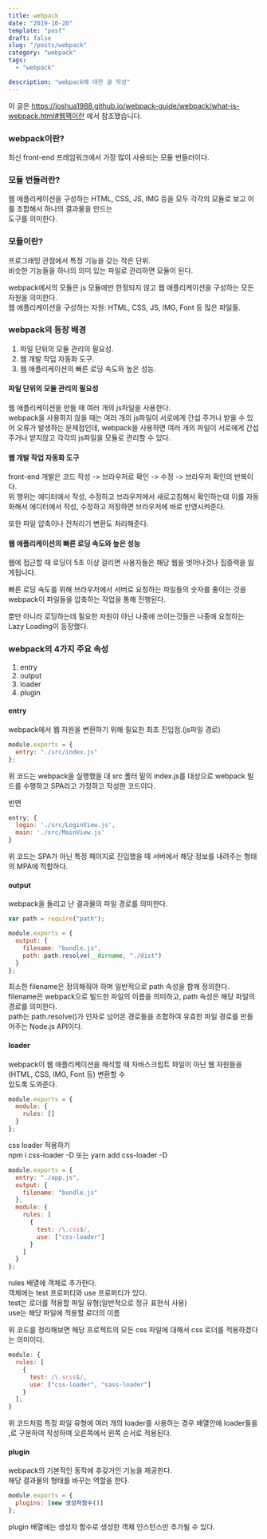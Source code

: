 ```yaml
---
title: webpack
date: "2019-10-20"
template: "post"
draft: false
slug: "/posts/webpack"
category: "webpack"
tags:
  - "webpack"

description: "webpack에 대한 글 작성"
---
```


이 글은 https://joshua1988.github.io/webpack-guide/webpack/what-is-webpack.html#웹팩이란 에서 참조했습니다.

### webpack이란?

최신 front-end 프레임워크에서 가장 많이 사용되는 모듈 번들러이다.

### 모듈 번들러란?

웹 애플리케이션을 구성하는 HTML, CSS, JS, IMG 등을 모두 각각의 모듈로 보고 이를 조합해서 하나의 결과물을 만드는  
도구를 의미한다.

### 모듈이란?

프로그래밍 관점에서 특정 기능을 갖는 작은 단위.  
비슷한 기능들을 하나의 의미 있는 파일로 관리하면 모듈이 된다.

webpack에서의 모듈은 js 모듈에만 한정되지 않고 웹 애플리케이션을 구성하는 모든 자원을 의미한다.  
웹 애플리케이션을 구성하는 자원: HTML, CSS, JS, IMG, Font 등 많은 파일들.

### webpack의 등장 배경

1. 파일 단위의 모듈 관리의 필요성.
2. 웹 개발 작덥 자동화 도구.
3. 웹 애플리케이션의 빠른 로딩 속도와 높은 성능.

#### 파일 단위의 모듈 관리의 필요성

웹 애플리케이션을 만들 때 여러 개의 js파일을 사용한다.  
webpack을 사용하지 않을 때는 여러 개의 js파일이 서로에게 간섭 주거나 받을 수 있어 오류가 발생하는 문제점인데, webpack을 사용하면 여러 개의 파일이 서로에게 간섭 주거나 받지않고 각각의 js파일을 모듈로 관리할 수 있다.

#### 웹 개발 작업 자동화 도구

front-end 개발은 코드 작성 -> 브라우저로 확인 -> 수정 -> 브라우저 확인의 반복이다.  
위 행위는 에디터에서 작성, 수정하고 브라우저에서 새로고침해서 확인하는데 이를 자동화해서 에디터에서 작성, 수정하고 저장하면 브라우저에 바로 반영시켜준다.

또한 파일 압축이나 전처리기 변환도 처리해준다.

#### 웹 애플리케이션의 빠른 로딩 속도와 높은 성능

웹에 접근할 때 로딩이 5초 이상 걸리면 사용자들은 해당 웹을 벗어나것나 집중력을 잃게됩니다.

빠른 로딩 속도를 위해 브라우저에서 서버로 요청하는 파일들의 숫자를 줄이는 것을 webpack이 파일들을 압축하는 작업을 통해 진행된다.

뿐만 아니라 로딩하는데 필요한 자원이 아닌 나중에 쓰이는것들은 나중에 요청하는 Lazy Loading이 등장했다.

### webpack의 4가지 주요 속성

1. entry
2. output
3. loader
4. plugin

#### entry

webpack에서 웹 자원을 변환하기 위해 필요한 최초 진입점.(js파일 경로)

```js
module.exports = {
  entry: "./src/index.js"
};
```

위 코드는 webpack을 실행했을 대 src 폴터 밑의 index.js를 대상으로 webpack 빌드를 수행하고 SPA라고 가정하고 작성한 코드이다.

반면

```js
entry: {
  login: './src/LoginView.js',
  main: './src/MainView.js'
}
```

위 코드는 SPA가 아닌 특정 페이지로 진입했을 때 서버에서 해당 정보를 내려주는 형태의 MPA에 적합하다.

#### output

webpack을 돌리고 난 결과물의 파일 경로를 의미한다.

```js
var path = require("path");

module.exports = {
  output: {
    filename: "bundle.js",
    path: path.resolve(__dirname, "./dist")
  }
};
```

최소한 filename은 정의해줘야 하며 일반적으로 path 속성을 함께 정의한다.  
filename은 webpack으로 빌드한 파일의 이름을 의미하고, path 속성은 해당 파일의 경로를 의미한다.  
path는 path.resolve()가 인자로 넘어온 경로들을 조합하여 유효한 파일 경로를 만들어주는 Node.js API이다.

#### loader

webpack이 웹 애플리케이션을 해석할 때 자바스크립트 파일이 아닌 웹 자원들을(HTML, CSS, IMG, Font 등) 변환할 수  
있도록 도와준다.

```js
module.exports = {
  module: {
    rules: []
  }
};
```

css loader 적용하기  
npm i css-loader -D 또는 yarn add css-loader -D

```js
module.exports = {
  entry: "./app.js",
  output: {
    filename: "bundle.js"
  },
  module: {
    rules: [
      {
        test: /\.css$/,
        use: ["css-loader"]
      }
    ]
  }
};
```

rules 배열에 객체로 추가한다.  
객체에는 test 프로퍼티와 use 프로퍼티가 있다.  
test는 로더를 적용할 파일 유형(일반적으로 정규 표현식 사용)  
use는 해당 파일에 적용할 로더의 이름

위 코드를 정리해보면 해당 프로젝트의 모든 css 파일에 대해서 css 로더를 적용하겠다는 의미이다.

```js
module: {
  rules: [
    {
      test: /\.scss$/,
      use: ["css-loader", "sass-loader"]
    }
  ];
}
```

위 코드처럼 특정 파일 유형에 여러 개의 loader를 사용하는 경우 배열안에 loader들을  
,로 구분하여 작성하며 오른쪽에서 왼쪽 순서로 적용된다.

#### plugin

webpack의 기본적인 동작에 추갖거인 기능을 제공한다.  
해당 결과물의 형태를 바꾸는 역할을 한다.

```js
module.exports = {
  plugins: [new 생성자함수()]
};
```

plugin 배열에는 생성자 함수로 생성한 객체 인스턴스만 추가될 수 있다.
